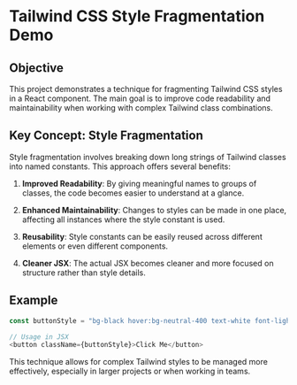 # Tailwind CSS Style Fragmentation Demo

## Objective

This project demonstrates a technique for fragmenting Tailwind CSS styles in a React component. The main goal is to improve code readability and maintainability when working with complex Tailwind class combinations.

## Key Concept: Style Fragmentation

Style fragmentation involves breaking down long strings of Tailwind classes into named constants. This approach offers several benefits:

1. **Improved Readability**: By giving meaningful names to groups of classes, the code becomes easier to understand at a glance.

2. **Enhanced Maintainability**: Changes to styles can be made in one place, affecting all instances where the style constant is used.

3. **Reusability**: Style constants can be easily reused across different elements or even different components.

4. **Cleaner JSX**: The actual JSX becomes cleaner and more focused on structure rather than style details.

## Example

```javascript
const buttonStyle = "bg-black hover:bg-neutral-400 text-white font-light py-3 px-6 rounded-full transition-all duration-300 ease-in-out";

// Usage in JSX
<button className={buttonStyle}>Click Me</button>
```

This technique allows for complex Tailwind styles to be managed more effectively, especially in larger projects or when working in teams.
